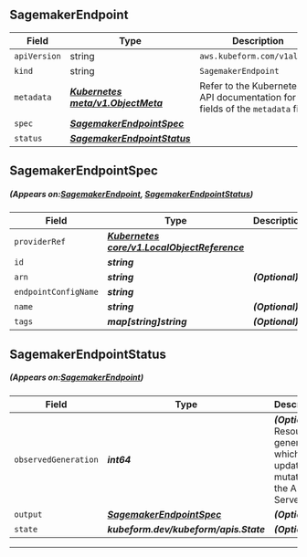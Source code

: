 ## SagemakerEndpoint
| Field | Type | Description |
| ------ | ----- | ----------- |
| `apiVersion` | string | `aws.kubeform.com/v1alpha1` |
|    `kind` | string | `SagemakerEndpoint` |
| `metadata` | ***[Kubernetes meta/v1.ObjectMeta](https://kubernetes.io/docs/reference/generated/kubernetes-api/v1.13/#objectmeta-v1-meta)***|Refer to the Kubernetes API documentation for the fields of the `metadata` field.|
| `spec` | ***[SagemakerEndpointSpec](#SagemakerEndpointSpec)***||
| `status` | ***[SagemakerEndpointStatus](#SagemakerEndpointStatus)***||
## SagemakerEndpointSpec
##### (Appears on:[SagemakerEndpoint](#SagemakerEndpoint), [SagemakerEndpointStatus](#SagemakerEndpointStatus))
| Field | Type | Description |
| ------ | ----- | ----------- |
| `providerRef` | ***[Kubernetes core/v1.LocalObjectReference](https://kubernetes.io/docs/reference/generated/kubernetes-api/v1.13/#localobjectreference-v1-core)***||
| `id` | ***string***||
| `arn` | ***string***| ***(Optional)*** |
| `endpointConfigName` | ***string***||
| `name` | ***string***| ***(Optional)*** |
| `tags` | ***map[string]string***| ***(Optional)*** |
## SagemakerEndpointStatus
##### (Appears on:[SagemakerEndpoint](#SagemakerEndpoint))
| Field | Type | Description |
| ------ | ----- | ----------- |
| `observedGeneration` | ***int64***| ***(Optional)*** Resource generation, which is updated on mutation by the API Server.|
| `output` | ***[SagemakerEndpointSpec](#SagemakerEndpointSpec)***| ***(Optional)*** |
| `state` | ***kubeform.dev/kubeform/apis.State***| ***(Optional)*** |
---
